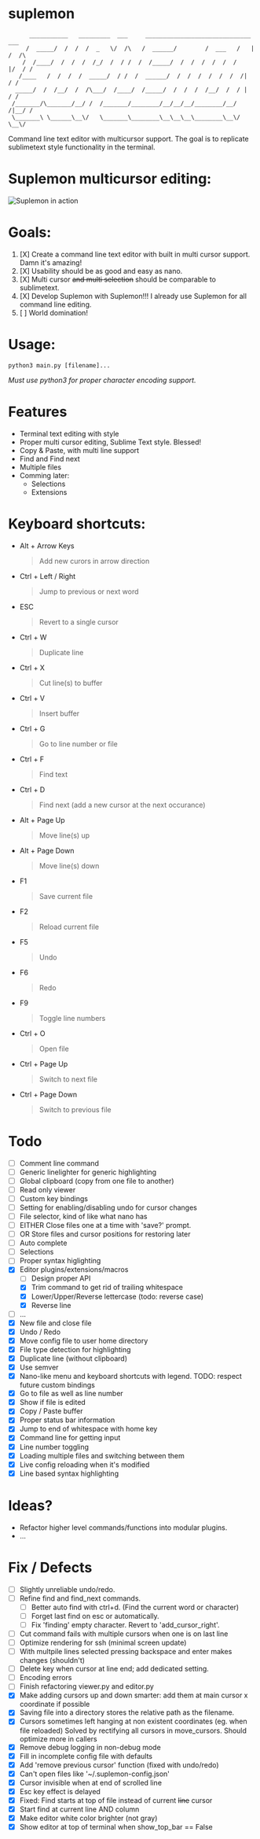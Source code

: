 suplemon
========
          ___________   _________  ___     ______________________________   ___
         /  _____/  /  /  /  _   \/  /\   /  ______/        /  ___   /   | /  /\
        /  /____/  /  /  /  /_/  /  / /  /  /_____/  /  /  /  /  /  /    |/  / /
       /____   /  /  /  /  _____/  / /  /  ______/  /  /  /  /  /  /  /|    / /
      _____/  /  /__/  /  /\___/  /____/  /_____/  /  /  /  /__/  /  / |   / /
     /_______/\_______/__/ /  /_______/________/__/__/__/________/__/ /|__/ /
     \_______\ \______\__\/   \_______\________\__\__\__\________\__\/ \__\/

Command line text editor with multicursor support. The goal is to replicate sublimetext style functionality in the terminal.

# Suplemon multicursor editing:
![Suplemon in action](http://bittemple.org/misc/suplemon/suplemon-demo.gif)

# Goals:
 1. [X] Create a command line text editor with built in multi cursor support. Damn it's amazing!
 2. [X] Usability should be as good and easy as nano.
 3. [X] Multi cursor ~~and multi selection~~ should be comparable to sublimetext.
 4. [X] Develop Suplemon with Suplemon!!! I already use Suplemon for all command line editing.
 5. [ ] World domination!

# Usage:

    python3 main.py [filename]...

*Must use python3 for proper character encoding support.*

# Features
 * Terminal text editing with style
 * Proper multi cursor editing, Sublime Text style. Blessed!
 * Copy & Paste, with multi line support
 * Find and Find next
 * Multiple files
 * Comming later:
     * Selections
     * Extensions

# Keyboard shortcuts:

 * Alt + Arrow Keys
   > Add new curors in arrow direction

 * Ctrl + Left / Right
   > Jump to previous or next word

 * ESC
   > Revert to a single cursor

 * Ctrl + W
   > Duplicate line

 * Ctrl + X
   > Cut line(s) to buffer

 * Ctrl + V
   > Insert buffer

 * Ctrl + G
   > Go to line number or file

 * Ctrl + F
   > Find text

 * Ctrl + D
   > Find next (add a new cursor at the next occurance)

 * Alt + Page Up
   > Move line(s) up

 * Alt + Page Down
   > Move line(s) down

 * F1
   > Save current file

 * F2
   > Reload current file

 * F5
   > Undo

 * F6
   > Redo

 * F9
   > Toggle line numbers

 * Ctrl + O
   > Open file

 * Ctrl + Page Up
   > Switch to next file

 * Ctrl + Page Down
   > Switch to previous file


# Todo
 * [ ] Comment line command
 * [ ] Generic linelighter for generic highlighting
 * [ ] Global clipboard (copy from one file to another)
 * [ ] Read only viewer
 * [ ] Custom key bindings
 * [ ] Setting for enabling/disabling undo for cursor changes
 * [ ] File selector, kind of like what nano has
 * [ ] EITHER Close files one at a time with 'save?' prompt.
 * [ ] OR     Store files and cursor positions for restoring later
 * [ ] Auto complete
 * [ ] Selections
 * [ ] Proper syntax higlighting
 * [X] Editor plugins/extensions/macros
   * [ ] Design proper API
   * [X] Trim command to get rid of trailing whitespace
   * [X] Lower/Upper/Reverse lettercase (todo: reverse case)
   * [X] Reverse line
 * [ ] ...
 * [X] New file and close file
 * [X] Undo / Redo
 * [X] Move config file to user home directory
 * [X] File type detection for highlighting
 * [X] Duplicate line (without clipboard)
 * [X] Use semver
 * [X] Nano-like menu and keyboard shortcuts with legend. TODO: respect future custom bindings
 * [X] Go to file as well as line number
 * [X] Show if file is edited
 * [X] Copy / Paste buffer
 * [X] Proper status bar information
 * [X] Jump to end of whitespace with home key
 * [X] Command line for getting input
 * [X] Line number toggling
 * [X] Loading multiple files and switching between them
 * [X] Live config reloading when it's modified
 * [X] Line based syntax highlighting

# Ideas?
 * Refactor higher level commands/functions into modular plugins.
 * ...

# Fix / Defects
 * [ ] Slightly unreliable undo/redo.
 * [ ] Refine find and find_next commands.
   * [ ] Better auto find with ctrl+d. (Find the current word or character)
   * [ ] Forget last find on esc or automatically.
   * [ ] Fix 'finding' empty character. Revert to 'add_cursor_right'.
 * [ ] Cut command fails with multiple cursors when one is on last line
 * [ ] Optimize rendering for ssh (minimal screen update)
 * [ ] With multpile lines selected pressing backspace and enter makes changes (shouldn't)
 * [ ] Delete key when cursor at line end; add dedicated setting.
 * [ ] Encoding errors
 * [ ] Finish refactoring viewer.py and editor.py
 * [X] Make adding cursors up and down smarter: add them at main cursor x coordinate if possible
 * [X] Saving file into a directory stores the relative path as the filename.
 * [X] Cursors sometimes left hanging at non existent coordinates (eg. when file reloaded)
       Solved by rectifying all cursors in move_cursors. Should optimize more in callers
 * [X] Remove debug logging in non-debug mode
 * [X] Fill in incomplete config file with defaults
 * [X] Add 'remove previous cursor' function (fixed with undo/redo)
 * [X] Can't open files like '~/.suplemon-config.json'
 * [X] Cursor invisible when at end of scrolled line
 * [X] Esc key effect is delayed
 * [X] Fixed: Find starts at top of file instead of current ~~line~~ cursor
 * [X] Start find at current line AND column
 * [X] Make editor white color brighter (not gray)
 * [X] Show editor at top of terminal when show_top_bar == False
